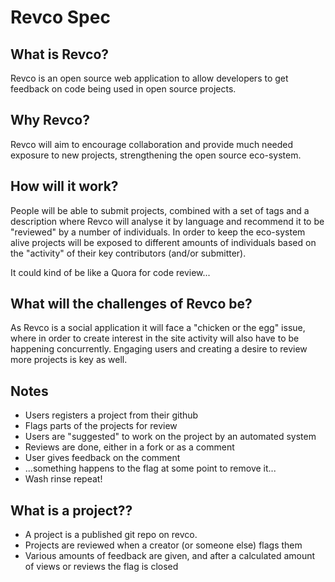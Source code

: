 # Revco Spec

## What is Revco?
Revco is an open source web application to allow developers to get feedback on code being used in open source projects.

## Why Revco?
Revco will aim to encourage collaboration and provide much needed exposure to new projects, strengthening the open source eco-system.

## How will it work?
People will be able to submit projects, combined with a set of tags and a description where Revco will analyse it by language and recommend it to be "reviewed" by a number of individuals. In order to keep the eco-system alive projects will be exposed to different amounts of individuals based on the "activity" of their key contributors (and/or submitter).

It could kind of be like a Quora for code review...

## What will the challenges of Revco be?
As Revco is a social application it will face a "chicken or the egg" issue, where in order to create interest in the site activity will also have to be happening concurrently. Engaging users and creating a desire to review more projects is key as well.

## Notes
* Users registers a project from their github
* Flags parts of the projects for review
* Users are "suggested" to work on the project by an automated system
* Reviews are done, either in a fork or as a comment
* User gives feedback on the comment
* ...something happens to the flag at some point to remove it...
* Wash rinse repeat!


## What is a project??
* A project is a published git repo on revco.
* Projects are reviewed when a creator (or someone else) flags them
* Various amounts of feedback are given, and after a calculated amount of views or reviews the flag is closed
